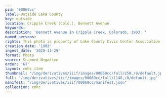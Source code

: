 ```yaml
---
pid: '00069cc'
label: Outside Lake County
key: outside
location: Cripple Creek (Colo.), Bennett Avenue
keywords: 
description: 'Bennett Avenue in Cripple Creek, Colorado, 1903. '
named_persons: 
rights: This photo is property of Lake County Civic Center Association.
creation_date: '1903'
ingest_date: '2020-11-29'
format: Photo
source: Scanned Negative
order: '67'
layout: cmhc_item
thumbnail: "/img/derivatives/iiif/images/00069cc/full/250,/0/default.jpg"
full: "/img/derivatives/iiif/images/00069cc/full/1140,/0/default.jpg"
manifest: "/img/derivatives/iiif/00069cc/manifest.json"
collection: cmhc
---
```

